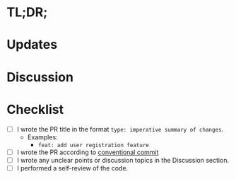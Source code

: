 # TL;DR;

[comment]: # "Briefly describe what has changed. If it exceeds three lines, consider splitting the PR."

# Updates

[comment]: # "List all the changes made."

# Discussion

[comment]: # "Write down any questions or topics that need to be discussed together."

# Checklist

- [ ] I wrote the PR title in the format `type: imperative summary of changes`.
    - Examples:
        - `feat: add user registration feature`
- [ ] I wrote the PR according to [conventional commit](https://www.conventionalcommits.org/en/v1.0.0/)
- [ ] I wrote any unclear points or discussion topics in the Discussion section.
- [ ] I performed a self-review of the code.
